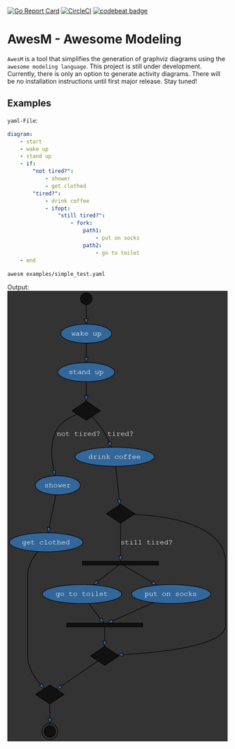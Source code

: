 [![Go Report Card](https://goreportcard.com/badge/github.com/windler/AwesM)](https://goreportcard.com/report/github.com/windler/AwesM) [![CircleCI](https://circleci.com/gh/windler/AwesM.svg?style=svg)](https://circleci.com/gh/windler/AwesM) [![codebeat badge](https://codebeat.co/badges/35d3d025-5d2c-4bc7-919f-3f1b9ab1fb20)](https://codebeat.co/projects/github-com-windler-awesm-master)
# AwesM - Awesome Modeling
`AwesM` is a tool that simplifies the generation of graphviz diagrams using the `awesome modeling language`. This project is still under development. Currently, there is only an option to generate activity diagrams. There will be no installation instructions until first major release. Stay tuned!

## Examples
`yaml-File`:
```yaml
diagram:
    - start
    - wake up
    - stand up
    - if: 
        "not tired?":
            - shower
            - get clothed
        "tired?":
            - drink coffee
            - ifopt:
                "still tired?":
                    - fork:
                        path1:
                            - put on socks
                        path2:
                            - go to toilet
    - end
``` 

```bash
awesm examples/simple_test.yaml
```

Output:  
![testoutput](examples/simple_test.yaml.png)

